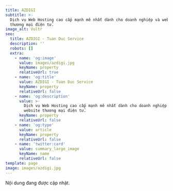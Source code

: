 ```yaml
---
title: AZDIGI
subtitle: >-
  Dịch vụ Web Hosting cao cấp mạnh mẽ nhất dành cho doanh nghiệp và website
  thương mại điện tử.
image_alt: Vultr
seo:
  title: AZDIGI - Tuan Duc Service
  description: ''
  robots: []
  extra:
    - name: 'og:image'
      value: images/azdigi.jpg
      keyName: property
      relativeUrl: true
    - name: 'og:title'
      value: AZDIGI - Tuan Duc Service
      keyName: property
      relativeUrl: false
    - name: 'og:description'
      value: >-
        Dịch vụ Web Hosting cao cấp mạnh mẽ nhất dành cho doanh nghiệp và
        website thương mại điện tử.
      keyName: property
      relativeUrl: false
    - name: 'og:type'
      value: article
      keyName: property
      relativeUrl: false
    - name: 'twitter:card'
      value: summary_large_image
      keyName: name
      relativeUrl: false
template: page
image: images/azdigi.jpg
---
```

Nội dung đang được cập nhật.
